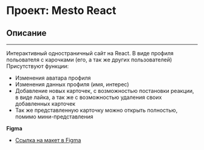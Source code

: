 # Проект: Mesto React

## Описание
--------
Интерактивный одностраничный сайт на React. В виде профиля польователя с карочками (его, а так же других пользователей)
Присутствуют функции: 
  * Изменения аватара профиля
  * Изменения данных профиля (имя, интерес)
  * Добавление новых карточек, с возможностью постановки реакции, в виде лайка, а так же с возможностью удаления своих добавленных карточек
  * Так же представленную карточку можно открыть полностью, помимо мини-представления

**Figma**

* [Ссылка на макет в Figma](https://www.figma.com/file/2cn9N9jSkmxD84oJik7xL7/JavaScript.-Sprint-4?node-id=0%3A1)
